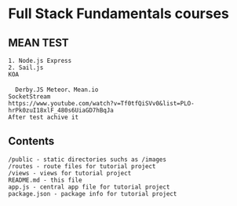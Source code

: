 # Full Stack Fundamentals courses
## MEAN TEST
    1. Node.js Express
    2. Sail.js
    KOA

      Derby.JS Meteor、Mean.io
    SocketStream 
    https://www.youtube.com/watch?v=Tf0tfQiSVv0&list=PLO-hrPk0zuI18xlF_480s6UiaGD7hBqJa
    After test achive it
## Contents
    /public - static directories suchs as /images
    /routes - route files for tutorial project
    /views - views for tutorial project
    README.md - this file
    app.js - central app file for tutorial project
    package.json - package info for tutorial project
